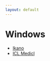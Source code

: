 ```yaml
---
layout: default
---
```

# Windows
* [Ikano](/assignments/Ikano.html)
* [ICL Medicl](/assignments/ICL%20Medicl.html)
